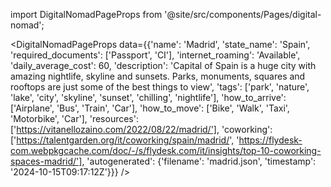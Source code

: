 
import DigitalNomadPageProps from '@site/src/components/Pages/digital-nomad';

<DigitalNomadPageProps
    data={{'name': 'Madrid', 'state_name': 'Spain', 'required_documents': ['Passport', 'CI'], 'internet_roaming': 'Available', 'daily_average_cost': 60, 'description': 'Capital of Spain is a huge city with amazing nightlife, skyline and sunsets. Parks, monuments, squares and rooftops are just some of the best things to view', 'tags': ['park', 'nature', 'lake', 'city', 'skyline', 'sunset', 'chilling', 'nightlife'], 'how_to_arrive': ['Airplane', 'Bus', 'Train', 'Car'], 'how_to_move': ['Bike', 'Walk', 'Taxi', 'Motorbike', 'Car'], 'resources': ['https://vitanellozaino.com/2022/08/22/madrid/'], 'coworking': ['https://talentgarden.org/it/coworking/spain/madrid/', 'https://flydesk-com.webpkgcache.com/doc/-/s/flydesk.com/it/insights/top-10-coworking-spaces-madrid/'], 'autogenerated': {'filename': 'madrid.json', 'timestamp': '2024-10-15T09:17:12Z'}}}
/>
